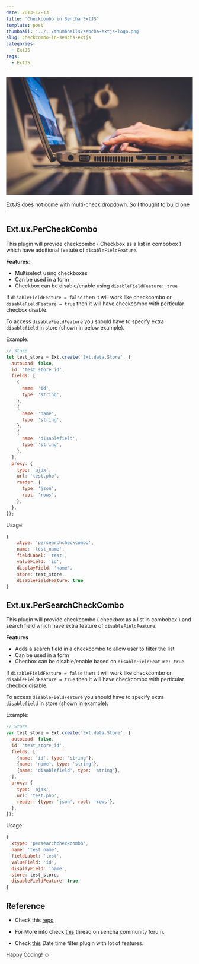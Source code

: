 ```yaml
---
date: 2013-12-13
title: 'Checkcombo in Sencha ExtJS'
template: post
thumbnail: '../../thumbnails/sencha-extjs-logo.png'
slug: checkcombo-in-sencha-extjs
categories:
  - ExtJS
tags:
  - ExtJS
---
```


![Regular-Expression](../../images/answered.jpg)

ExtJS does not come with multi-check dropdown. So I thought to build one -

## Ext.ux.PerCheckCombo

This plugin will provide checkcombo ( Checkbox as a list in combobox ) which have additional featute of `disableFieldFeature`.

**Features**:

* Multiselect using checkboxes
* Can be used in a form
* Checkbox can be disable/enable using `disableFieldFeature: true`

If `disableFieldFeature = false` then it will work like checkcombo or `disableFieldFeature = true` then it will have checkcombo with perticular checbox disable.

To access `disableFieldFeature` you should have to specify extra `disablefield` in store (shown in below example).

Example:

```javascript
// Store
let test_store = Ext.create('Ext.data.Store', {
  autoLoad: false,
  id: 'test_store_id',
  fields: [
    {
      name: 'id',
      type: 'string',
    },
    {
      name: 'name',
      type: 'string',
    },
    {
      name: 'disablefield',
      type: 'string',
    },
  ],
  proxy: {
    type: 'ajax',
    url: 'test.php',
    reader: {
      type: 'json',
      root: 'rows',
    },
  },
});
```

Usage:

```javascript
{
    xtype: 'persearchcheckcombo',
    name: 'test_name',
    fieldLabel: 'test',
    valueField: 'id',
    displayField: 'name',
    store: test_store,
    disableFieldFeature: true
}
```

## Ext.ux.PerSearchCheckCombo

This plugin will provide checkcombo ( checkbox as a list in combobox ) and search field which have extra feature of `disableFieldFeature`.

**Features**

* Adds a search field in a checkcombo to allow user to filter the list
* Can be used in a form
* Checbox can be disable/enable based on `disableFieldFeature: true`

If `disableFieldFeature = false` then it will work like checkcombo or `disableFieldFeature = true` then it will have checkcombo with perticular checbox disable.

To access `disableFieldFeature` you should have to specify extra `disablefield` in store (shown in example).

Example:

```javascript
// Store
var test_store = Ext.create('Ext.data.Store', {
  autoLoad: false,
  id: 'test_store_id',
  fields: [
    {name: 'id', type: 'string'},
    {name: 'name', type: 'string'},
    {name: 'disablefield', type: 'string'},
  ],
  proxy: {
    type: 'ajax',
    url: 'test.php',
    reader: {type: 'json', root: 'rows'},
  },
});
```

Usage

```javascript
{
  xtype: 'persearchcheckcombo',
  name: 'test_name',
  fieldLabel: 'test',
  valueField: 'id',
  displayField: 'name',
  store: test_store,
  disableFieldFeature: true
}
```

## Reference
- Check this [repo](https://github.com/sanketgandhi/Sencha-ExtJS-Plugins)
- For More info check [this](https://www.sencha.com/forum/showthread.php?295648-Ext.ux.PerCheckCombo&p=1079358&viewfull=1#post1079358) thread on sencha community forum.

- Check [this](https://www.sencha.com/forum/showthread.php?296637-Ext.ux.grid.filter.DateTimeFilter&p=1083191#post1083191) Date time filter plugin with lot of features.

Happy Coding! ☺
